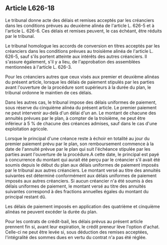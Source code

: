 Article L626-18
----
Le tribunal donne acte des délais et remises acceptés par les créanciers dans
les conditions prévues au deuxième alinéa de l'article L. 626-5 et à l'article
L. 626-6. Ces délais et remises peuvent, le cas échéant, être réduits par le
tribunal.

Le tribunal homologue les accords de conversion en titres acceptés par les
créanciers dans les conditions prévues au troisième alinéa de l'article L.
626-5, sauf s'ils portent atteinte aux intérêts des autres créanciers. Il
s'assure également, s'il y a lieu, de l'approbation des assemblées mentionnées à
l'article L. 626-3.

Pour les créanciers autres que ceux visés aux premier et deuxième alinéas du
présent article, lorsque les délais de paiement stipulés par les parties avant
l'ouverture de la procédure sont supérieurs à la durée du plan, le tribunal
ordonne le maintien de ces délais.

Dans les autres cas, le tribunal impose des délais uniformes de paiement, sous
réserve du cinquième alinéa du présent article. Le premier paiement ne peut
intervenir au-delà d'un délai d'un an. Le montant de chacune des annuités
prévues par le plan, à compter de la troisième, ne peut être inférieur à 5 % de
chacune des créances admises, sauf dans le cas d'une exploitation agricole.

Lorsque le principal d'une créance reste à échoir en totalité au jour du premier
paiement prévu par le plan, son remboursement commence à la date de l'annuité
prévue par le plan qui suit l'échéance stipulée par les parties avant
l'ouverture de la procédure.A cette date, le principal est payé à concurrence du
montant qui aurait été perçu par le créancier s'il avait été soumis depuis le
début du plan aux délais uniformes de paiement imposés par le tribunal aux
autres créanciers. Le montant versé au titre des annuités suivantes est
déterminé conformément aux délais uniformes de paiement imposés aux autres
créanciers. Si aucun créancier n'a été soumis à des délais uniformes de
paiement, le montant versé au titre des annuités suivantes correspond à des
fractions annuelles égales du montant du principal restant dû.

Les délais de paiement imposés en application des quatrième et cinquième alinéas
ne peuvent excéder la durée du plan.

Pour les contrats de crédit-bail, les délais prévus au présent article prennent
fin si, avant leur expiration, le crédit preneur lève l'option d'achat. Celle-ci
ne peut être levée si, sous déduction des remises acceptées, l'intégralité des
sommes dues en vertu du contrat n'a pas été réglée.
